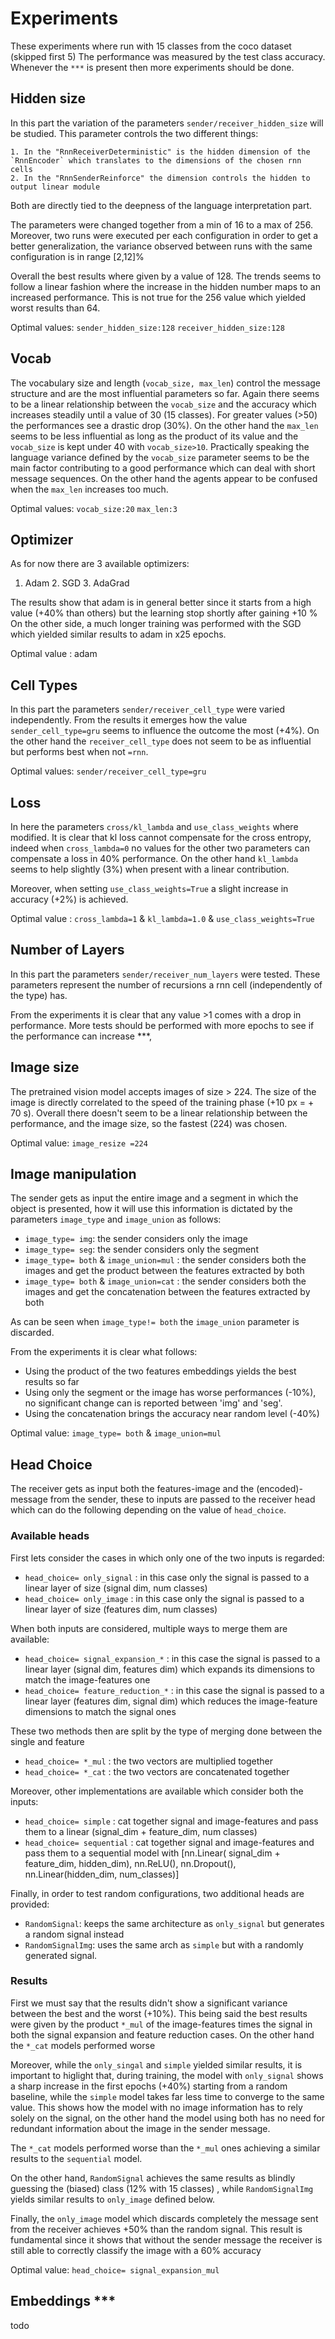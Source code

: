 # Experiments

These experiments where run with 15 classes from the coco dataset (skipped first 5)
The performance was measured by the test class accuracy. Whenever the `***` is present then more experiments should be
done.

## Hidden size

In this part the variation of the parameters `sender/receiver_hidden_size` will be studied. This parameter controls the
two different things:

    1. In the "RnnReceiverDeterministic" is the hidden dimension of the `RnnEncoder` which translates to the dimensions of the chosen rnn cells
    2. In the "RnnSenderReinforce" the dimension controls the hidden to output linear module

Both are directly tied to the deepness of the language interpretation part.

The parameters were changed together from a min of 16 to a max of 256. Moreover, two runs were executed per each
configuration in order to get a better generalization, the variance observed between runs with the same configuration is
in range [2,12]%

Overall the best results where given by a value of 128. The trends seems to follow a linear fashion where the increase
in the hidden number maps to an increased performance. This is not true for the 256 value which yielded worst results
than 64.

Optimal values: `sender_hidden_size:128` `receiver_hidden_size:128`

## Vocab

The vocabulary size and length (`vocab_size, max_len`) control the message structure and are the most influential
parameters so far. Again there seems to be a linear relationship between the `vocab_size` and the accuracy which
increases steadily until a value of 30 (15 classes). For greater values (>50) the performances see a drastic drop (30%).
On the other hand the `max_len` seems to be less influential as long as the product of its value and the `vocab_size` is
kept under 40 with `vocab_size>10`. Practically speaking the language variance defined by the `vocab_size` parameter
seems to be the main factor contributing to a good performance which can deal with short message sequences. On the other
hand the agents appear to be confused when the `max_len` increases too much.

Optimal values: `vocab_size:20` `max_len:3`

## Optimizer

As for now there are 3 available optimizers:

1. Adam 2. SGD 3. AdaGrad

The results show that adam is in general better since it starts from a high value (+40% than others) but the learning
stop shortly after gaining +10 % On the other side, a much longer training was performed with the SGD which yielded
similar results to adam in x25 epochs.

Optimal value : adam

## Cell Types

In this part the parameters `sender/receiver_cell_type` were varied independently. From the results it emerges how the
value `sender_cell_type=gru` seems to influence the outcome the most (+4%). On the other hand the `receiver_cell_type`
does not seem to be as influential but performs best when not `=rnn`.

Optimal values: `sender/receiver_cell_type=gru`

## Loss

In here the parameters `cross/kl_lambda` and `use_class_weights` where modified. It is clear that kl loss cannot
compensate for the cross entropy, indeed when `cross_lambda=0` no values for the other two parameters can compensate a
loss in 40% performance. On the other hand `kl_lambda` seems to help slightly (3%) when present with a linear
contribution.

Moreover, when setting `use_class_weights=True` a slight increase in accuracy (+2%) is achieved.

Optimal value : `cross_lambda=1` & `kl_lambda=1.0` & `use_class_weights=True`

## Number of Layers

In this part the parameters `sender/receiver_num_layers` were tested. These parameters represent the number of
recursions a rnn cell (independently of the type) has.

From the experiments it is clear that any value >1 comes with a drop in performance. More tests should be performed with
more epochs to see if the performance can increase ***,

## Image size

The pretrained vision model accepts images of size > 224. The size of the image is directly correlated to the speed of
the training phase (+10 px = + 70 s). Overall there doesn't seem to be a linear relationship between the performance,
and the image size, so the fastest (224) was chosen.

Optimal value: `image_resize =224`

## Image manipulation

The sender gets as input the entire image and a segment in which the object is presented, how it will use this
information is dictated by the parameters `image_type` and `image_union` as follows:

- `image_type= img`: the sender considers only the image
- `image_type= seg`: the sender considers only the segment
- `image_type= both` & `image_union=mul` : the sender considers both the images and get the product between the features
  extracted by both
- `image_type= both` & `image_union=cat` : the sender considers both the images and get the concatenation between the
  features extracted by both

As can be seen when `image_type!= both` the `image_union` parameter is discarded.

From the experiments it is clear what follows:

- Using the product of the two features embeddings yields the best results so far
- Using only the segment or the image has worse performances (-10%), no significant change can is reported between 'img'
  and 'seg'.
- Using the concatenation brings the accuracy near random level (-40%)

Optimal value: `image_type= both` & `image_union=mul`

## Head Choice

The receiver gets as input both the features-image and the (encoded)-message from the sender, these to inputs are passed
to the receiver head which can do the following depending on the value of `head_choice`.

### Available heads

First lets consider the cases in which only one of the two inputs is regarded:

- `head_choice= only_signal` : in this case only the signal is passed to a linear layer of size (signal dim, num
  classes)
- `head_choice= only_image` : in this case only the signal is passed to a linear layer of size (features dim, num
  classes)

When both inputs are considered, multiple ways to merge them are available:

- `head_choice= signal_expansion_*` : in this case the signal is passed to a linear layer (signal dim, features dim)
  which expands its dimensions to match the image-features one
- `head_choice= feature_reduction_*` : in this case the signal is passed to a linear layer (features dim, signal dim)
  which reduces the image-feature dimensions to match the signal ones

These two methods then are split by the type of merging done between the single and feature

- `head_choice= *_mul` : the two vectors are multiplied together
- `head_choice= *_cat` : the two vectors are concatenated together

Moreover, other implementations are available which consider both the inputs:

- `head_choice= simple` : cat together signal and image-features and pass them to a linear (signal_dim + feature_dim,
  num classes)
- `head_choice= sequential` : cat together signal and image-features and pass them to a sequential model
  with [nn.Linear(
  signal_dim + feature_dim, hidden_dim), nn.ReLU(), nn.Dropout(), nn.Linear(hidden_dim, num_classes)]

Finally, in order to test random configurations, two additional heads are provided:

- `RandomSignal`: keeps the same architecture as `only_signal` but generates a random signal instead
- `RandomSignalImg`: uses the same arch as `simple` but with a randomly generated signal.

### Results

First we must say that the results didn't show a significant variance between the best and the worst (+10%). This being
said the best results were given by the product `*_mul` of the image-features times the signal in both the signal
expansion and feature reduction cases. On the other hand the `*_cat` models performed worse

Moreover, while the `only_singal` and `simple` yielded similar results, it is important to higlight that, during
training, the model with `only_signal` shows a sharp increase in the first epochs (+40%) starting from a random
baseline, while the `simple` model takes far less time to converge to the same value. This shows how the model with no
image information has to rely solely on the signal, on the other hand the model using both has no need for redundant
information about the image in the sender message.

The `*_cat` models performed worse than the `*_mul` ones achieving a similar results to the `sequential` model.

On the other hand, `RandomSignal` achieves the same results as blindly guessing the (biased) class (12% with 15 classes)
, while `RandomSignalImg` yields similar results to `only_image` defined below.

Finally, the `only_image` model which discards completely the message sent from the receiver achieves +50% than the
random signal. This result is fundamental since it shows that without the sender message the receiver is still able to
correctly classify the image with a 60% accuracy

Optimal value: `head_choice= signal_expansion_mul`

## Embeddings ***

todo
